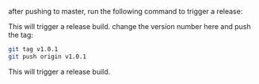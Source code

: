 after pushing to master, run the following command to trigger a release:

This will trigger a release build. change the version number here and push the tag:

```bash
git tag v1.0.1
git push origin v1.0.1
```

This will trigger a release build.